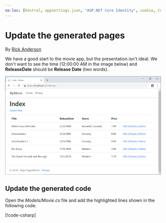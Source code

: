 ```yaml
---
no-loc: [Kestrel, appsettings.json, "ASP.NET Core Identity", cookie, Cookie, Blazor, "Blazor Server", "Blazor WebAssembly", "Identity", "Let's Encrypt", Razor, SignalR]
---
```

# Update the generated pages

By [Rick Anderson](https://twitter.com/RickAndMSFT)

We have a good start to the movie app, but the presentation isn't ideal. We don't want to see the time (12:00:00 AM in the image below) and **ReleaseDate** should be **Release Date** (two words).

![Movie application open in Chrome showing movie data](../../tutorials/razor-pages/sql/_static/m55.png)

## Update the generated code

Open the *Models/Movie.cs* file and add the highlighted lines shown in the following code:

[!code-csharp[](code/Models/Movie.cs?highlight=2,11-12)]

